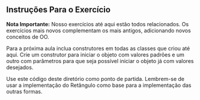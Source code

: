 ## Instruções Para o Exercício

**Nota Importante:** Nosso exercícios até aqui estão todos relacionados. Os exercícios mais novos complementam os mais antigos, adicionando novos conceitos de OO.

Para a próxima aula inclua construtores em todas as classes que criou até aqui. Crie um construtor para iniciar o objeto com valores padrões e um outro com parâmetros para que seja possível iniciar o objeto já com valores desejados.

Use este código deste diretório como ponto de partida. Lembrem-se de usar a implementação do Retângulo como base para a implementação das outras formas.
